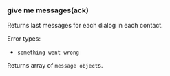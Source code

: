### give me messages(ack)
Returns last messages for each dialog in each contact.

Error types:
  - `something went wrong`

Returns array of `message object`s.
